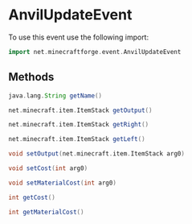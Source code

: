 # AnvilUpdateEvent

To use this event use the following import:
```groovy
import net.minecraftforge.event.AnvilUpdateEvent
```

## Methods
```groovy
java.lang.String getName()
```

```groovy
net.minecraft.item.ItemStack getOutput()
```

```groovy
net.minecraft.item.ItemStack getRight()
```

```groovy
net.minecraft.item.ItemStack getLeft()
```

```groovy
void setOutput(net.minecraft.item.ItemStack arg0)
```

```groovy
void setCost(int arg0)
```

```groovy
void setMaterialCost(int arg0)
```

```groovy
int getCost()
```

```groovy
int getMaterialCost()
```

